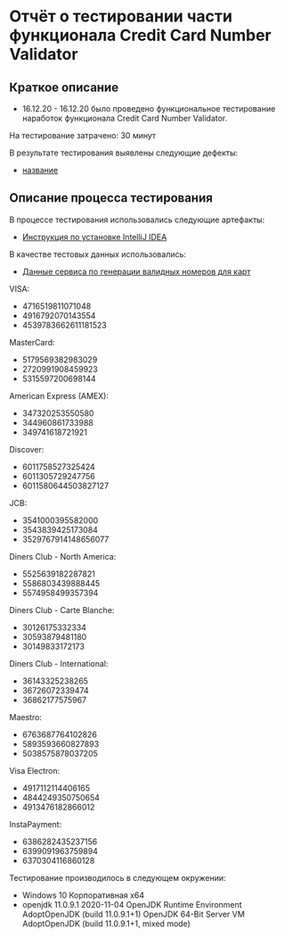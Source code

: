 # Отчёт о тестировании части функционала Credit Card Number Validator

## Краткое описание
- 16.12.20 - 16.12.20 было проведено функциональное тестирование наработок функционала Credit Card Number Validator.

На тестирование затрачено: 30 минут

В результате тестирования выявлены следующие дефекты:

- [название](ссылка)

## Описание процесса тестирования

В процессе тестирования использовались следующие артефакты:
- [Инструкция по установке IntelliJ IDEA](https://github.com/netology-code/javaqa-homeworks/blob/master/intro/idea.md)

В качестве тестовых данных использовались: 
- [Данные сервиса по генерации валидных номеров для карт](https://www.freeformatter.com/credit-card-number-generator-validator.html)

 VISA:
- 4716519811071048
- 4916792070143554
- 4539783662611181523

MasterCard:
- 5179569382983029
- 2720991908459923
- 5315597200698144

American Express (AMEX):
- 347320253550580
- 344960861733988
- 349741618721921

Discover:
- 6011758527325424
- 6011305729247756
- 6011580644503827127

JCB:
- 3541000395582000
- 3543839425173084
- 3529767914148656077

Diners Club - North America:
- 5525639182287821
- 5586803439888445
- 5574958499357394

Diners Club - Carte Blanche:
- 30126175332334
- 30593879481180
- 30149833172173

Diners Club - International:
- 36143325238265
- 36726072339474
- 36862177575967

Maestro:
- 6763687764102826
- 5893593660827893
- 5038575878037205

Visa Electron:
- 4917112114406165
- 4844249350750654
- 4913476182866012

InstaPayment:
- 6386282435237156
- 6399091963759894
- 6370304116860128

Тестирование производилось в следующем окружении:

- Windows 10 Корпоративная х64
- openjdk 11.0.9.1 2020-11-04
OpenJDK Runtime Environment AdoptOpenJDK (build 11.0.9.1+1)
OpenJDK 64-Bit Server VM AdoptOpenJDK (build 11.0.9.1+1, mixed mode)
